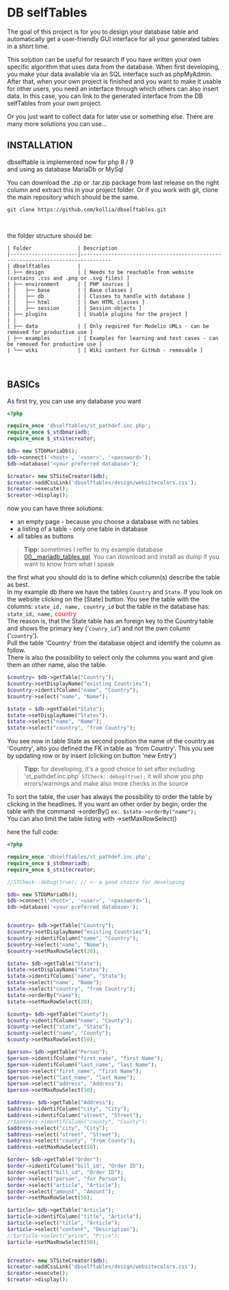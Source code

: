 # DB selfTables
The goal of this project is for you to design your database table and automatically get a user-friendly GUI interface for all your generated tables in a short time.

This solution can be useful for research if you have written your own specific algorithm that uses data from the database. 
When first developing, you make your data available via an SQL interface such as phpMyAdmin. After that, when your own project is finished and you want to make it usable for other users, you need an interface through which others can also insert data. In this case, you can link to the generated interface from the DB selfTables from your own project.

Or you just want to collect data for later use or something else. There are many more solutions you can use...


## INSTALLATION
dbselftable is implemented now for php 8 / 9<br />
and using as database MariaDb or MySql

You can download the .zip or .tar.zip package from last release on the right column and extract this in your project folder.
Or if you work with git, clone the main repository which should be the same.
```
git clone https://github.com/kollia/dbselftables.git
```
<br />

the folder structure should be:
```
| Folder               | Description                                                                  
|----------------------|--------------------------------------------------------------------------------
| dbselftables         |
| ├── design           | [ Needs to be reachable from website (contains .css and .png or .svg files) ]
| ├── environment      | [ PHP sources ]
| │   ├── base         | [ Base classes ]
| │   ├── db           | [ Classes to handle with database ]
| │   ├── html         | [ Own HTML classes ]
| │   ├── session      | [ Session objects ]
| ├── plugins          | [ Usable plugins for the project ]
| |
| ├── data             | [ Only required for Modelio UMLs - can be removed for productive use ]
| ├── examples         | [ Examples for learning and test cases - can be removed for productive use ]
| └── wiki             | [ Wiki content for GitHub - removable ]
```
<br />

## BASICs
As first try, you can use any database you want
```php
<?php

require_once 'dbselftables/st_pathdef.inc.php';
require_once $_stdbmariadb;
require_once $_stsitecreator;

$db= new STDbMariaDb();
$db->connect('<host>', '<user>', '<password>');
$db->database('<your preferred database>');

$creator= new STSiteCreator($db);
$creator->addCssLink('dbselftables/design/websitecolors.css');
$creator->execute();
$creator->display();

```
now you can have three solutions:
 - an empty page - because you choose a database with no tables
 - a listing of a table - only one table in database
 - all tables as buttons


> **Tipp:** sometimes I reffer to my example database [00__mariadb_tables.sql](examples/).
>           You can download and install as dump if you want to know from what I speak

the first what you should do is to define which column(s) describe the table as best.<br />
In my example db there we have the tables `Country` and `State`. If you look on the website
clicking on the [State] button. You see the table with the columns:
` state_id, name, country_id `
but the table in the database has:
`state_id, name,` <font color="red">country</font><br />
The reason is, that the State table has an foreign key to the Country table and shows the primary key ('`counry_id`')
and not the own column ('`country`').<br />
Pull the table 'Country' from the database object and identify the column as follow. <br />
There is also the possibility to select only the columns you want and give them an other name, also the table.
```php
$country= $db->getTable("Country");
$country->setDisplayName("existing Countries");
$country->identifColumn("name", "Country");
$country->select("name", "Name");

$state = $db->getTable("State");
$state->setDisplayName("States");
$state->select("name", "Name");
$state->select("country", "from Country");
```
You see now in table State as second position the name of the country as 'Country', alto you defined
the FK in table as 'from Country'. This you see by updating row or by insert (clicking on button 'new Entry')

> **Tipp:** for developing, it's a good choice to set after including 'st_pathdef.inc.php' 
> ` STCheck::debug(true); `
> it will show you php errors/warnings and make also more checks in the source

To sort the table, the user has always the possibility to order the table by clicking in the headlines. 
If you want an other order by begin, order the table with the command ->orderBy()
```ex. $state->orderBy("name"); ```<br />
You can also limit the table listing with ->setMaxRowSelect(<count>)

here the full code:
```php
<?php

require_once 'dbselftables/st_pathdef.inc.php';
require_once $_stdbmariadb;
require_once $_stsitecreator;

//STCheck::debug(true); // <- a good choice for developing

$db= new STDbMariaDb();
$db->connect('<host>', '<user>', '<password>');
$db->database('<your preferred database>');


$country= $db->getTable("Country");
$country->setDisplayName("existing Countries");
$country->identifColumn("name", "Country");
$country->select("name", "Name");
$country->setMaxRowSelect(20);

$state= $db->getTable("State");
$state->setDisplayName("States");
$state->identifColumn("name", "State");
$state->select("name", "Name");
$state->select("country", "from Country");
$state->orderBy("name");
$state->setMaxRowSelect(20);

$county= $db->getTable("County");
$county->identifColumn("name", "County");
$county->select("state", "State");
$county->select("name", "County");
$county->setMaxRowSelect(50);

$person= $db->getTable("Person");
$person->identifColumn("first_name", "first Name");
$person->identifColumn("last_name", "last Name");
$person->select("first_name", "first Name");
$person->select("last_name", "last Name");
$person->select("address", "Address");
$person->setMaxRowSelect(50);

$address= $db->getTable("Address");
$address->identifColumn("city", "City");
$address->identifColumn("street", "Street");
//$address->identifColumn("county", "County");
$address->select("city", "City");
$address->select("street", "Street");
$address->select("county", "from County");
$address->setMaxRowSelect(50);

$order= $db->getTable("Order");
$order->identifColumn("bill_id", "Order ID");
$order->select("bill_id", "Order ID");
$order->select("person", "for Person");
$order->select("article", "Article");
$order->select("amount", "Amount");
$order->setMaxRowSelect(50);

$article= $db->getTable("Article");
$article->identifColumn("title", "Article");
$article->select("title", "Article");
$article->select("content", "Description");
//$article->select("price", "Price");
$article->setMaxRowSelect(50);


$creator= new STSiteCreator($db);
$creator->addCssLink('dbselftables/design/websitecolors.css');
$creator->execute();
$creator->display();

```

